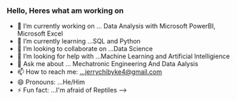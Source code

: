 ### Hello, Heres what am working on 


- 🔭 I’m currently working on ... Data Analysis with Microsoft PowerBI, Microsoft Excel 
- 🌱 I’m currently learning ...SQL and Python
- 👯 I’m looking to collaborate on ...Data Science
- 🤔 I’m looking for help with ...Machine Learning and Artificial Intelligience
- 💬 Ask me about ... Mechatronic Engineering And Data Aalysis 
- 📫 How to reach me: ...jerrychibyke4@gmail.com
- 😄 Pronouns: ...He/Him
- ⚡ Fun fact: ...I'm afraid of Reptiles
-->
